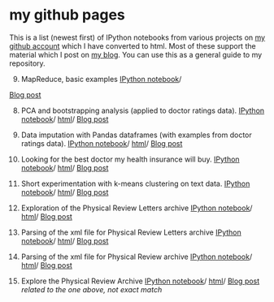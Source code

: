 # my github pages

This is a list (newest first) of IPython notebooks from various projects on 
[my github account](https://github.com/nikos-daniilidis) which I 
have converted to html. Most of these support the material which I
post on [my blog](http://oligotropos.wordpress.com/). You can use this 
as a general guide to my repository.

9. MapReduce, basic examples
[IPython notebook](https://github.com/nikos-daniilidis/hadoop-mapreduce-o/blob/master/MapReduceLemmings.ipynb)/

[Blog post](http://oligotropos.wordpress.com/2014/10/13/mapreduce-lemmings-in-the-21st-century/)

8. PCA and bootstrapping analysis (applied to doctor ratings data).
[IPython notebook](https://github.com/nikos-daniilidis/find-md/blob/master/find_me_a_doc_pca-score.ipynb)/
[html](http://nikos-daniilidis.github.io/find-md/find_me_a_doc_pca-score.html)/
[Blog post](http://oligotropos.wordpress.com/2014/07/14/picking-a-doctor/)

7. Data imputation with Pandas dataframes (with examples from doctor ratings data).
[IPython notebook](https://github.com/nikos-daniilidis/find-md/blob/master/find_me_a_doc_imputation.ipynb)/
[html](http://nikos-daniilidis.github.io/find-md/find_me_a_doc_imputation.html)/
[Blog post](http://oligotropos.wordpress.com/2014/07/12/ihmo-continued-the-brute-the-stochastic-and-the-aggressive/)

6. Looking for the best doctor my health insurance will buy.
[IPython notebook](https://github.com/nikos-daniilidis/find-md/blob/master/find_me_a_doc_nonames.ipynb)/
[html](http://nikos-daniilidis.github.io/find-md/find_me_a_doc_nonames.html)/
[Blog post](http://oligotropos.wordpress.com/2014/06/25/staying-healthy-staying-sane/#more-214)

5. Short experimentation with k-means clustering on text data.
[IPython notebook](https://github.com/nikos-daniilidis/haystack/blob/master/clustering-performance-short.ipynb)/
[html](http://nikos-daniilidis.github.io/haystack/clustering-performance-short.html)/
[Blog post](http://oligotropos.wordpress.com/2014/06/15/clustering-of-text-it-is-not-flat/#more-126)

4. Exploration of the Physical Review Letters archive
[IPython notebook](https://github.com/nikos-daniilidis/haystack/blob/master/trends-prl-xml.ipynb)/
[html](http://nikos-daniilidis.github.io/haystack/trends-prl-xml.html)/
[Blog post](http://oligotropos.wordpress.com/2014/06/09/tides-and-fads-in-the-work-of-geeks-fashionable-and-hot-areas-in-physics-1970-2010/#more-52)

3. Parsing of the xml file for Physical Review Letters archive
[IPython notebook](https://github.com/nikos-daniilidis/haystack/blob/master/parse-prl-xml.ipynb)/
[html](http://nikos-daniilidis.github.io/haystack/parse-prl-xml.html)/
[Blog post](http://oligotropos.wordpress.com/2014/06/09/tides-and-fads-in-the-work-of-geeks-fashionable-and-hot-areas-in-physics-1970-2010/#more-52)


2. Parsing of the xml file for Physical Review archive
[IPython notebook](https://github.com/nikos-daniilidis/haystack/blob/master/parse-pr-xml.ipynb)/
[html](http://nikos-daniilidis.github.io/haystack/parse-pr-xml.html)/
[Blog post](http://oligotropos.wordpress.com/2014/06/01/physics-in-war-and-peace-historic-trends-in-the-physical-review-archive/#more-5)

1. Explore the Physical Review Archive
[IPython notebook](http://nikos-daniilidis.github.io/haystack/explore-physical-review.html)/
[html](https://github.com/nikos-daniilidis/haystack/blob/master/explore-physical-review-scikit.ipynb)/
[Blog post](http://oligotropos.wordpress.com/2014/06/01/physics-in-war-and-peace-historic-trends-in-the-physical-review-archive/#more-5) *related to the one above, not exact match*
